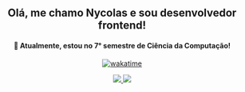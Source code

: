 <h2 align="center">Olá, me chamo Nycolas e sou desenvolvedor frontend!</h2>

<h4 align="center">
	📖 Atualmente, estou no 7° semestre de Ciência da Computação!
</h4>

<div align="center">
<a href="https://wakatime.com/@Nycolas">

[![wakatime](https://wakatime.com/badge/user/363b6df7-973d-40f8-9bb5-58600f5dbdc4.svg)](https://wakatime.com/@363b6df7-973d-40f8-9bb5-58600f5dbdc4)

</a>
</div>
	
<div align="center">
	<a href="https://wakatime.com/@Nycolas">
  	<img src="https://github-readme-stats.vercel.app/api/wakatime?username=Nycolas&hide_border=true&langs_count=3&theme=midnight-purple"/>
	</a>
	<a href="https://wakatime.com/@Nycolas">
  	<img src="https://github-readme-stats-one-bice.vercel.app/api?username=nycolascruz&show_icons=true&count_private=true&theme=midnight-purple&hide_border=true"/>
  </a>
</div>

